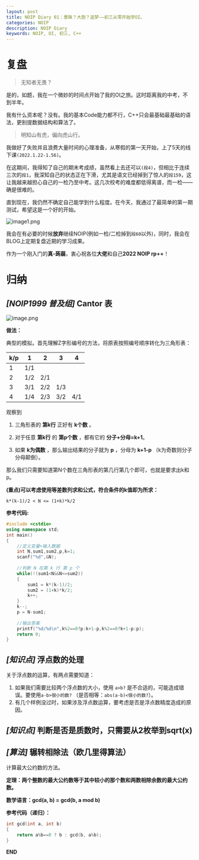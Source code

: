 ```yaml
---
layout: post
title: NOIP Diary 01：愚昧？大胆？追梦——初三从零开始学OI。
categories: NOIP
description: NOIP Diary
keywords: NOIP, OI, 初三, C++
---
```


# 复盘

>无知者无畏？


是的，如题，我在一个微妙的时间点开始了我的OI之旅。这时距离我的中考，不到半年。


我有什么资本呢？没有。我的基本Code能力都不行，C++只会最基础最基础的语法，更别提数据结构和算法了。


>明知山有虎，偏向虎山行。


我做好了失败并且浪费大量时间的心理准备，从寒假的第一天开始，上了5天的线下课`(2022.1.22-1.56)`。


在这期间，我得知了自己的期末考成绩，虽然看上去还可以`(段4)`，但相比于连续三次的`段1`，我深知自己的状态正在下滑，尤其是语文已经掉到了惊人的`段159`，这让我越来越担心自己的一检乃至中考。这几次校考的难度都低得离谱，而一检——确是很难的。


直到现在，我仍然不确定自己能学到什么程度。在今天，我通过了最简单的第一期测试，希望这是一个好的开始。

![image1.png](https://s2.loli.net/2022/01/28/SEZYUFhLAdctif8.png)

我会在有必要的时候**放弃**继续NOIP(例如一检/二检掉到`段60`以外)，同时，我会在BLOG上定期复盘近期的学习成果。


作为一个刚入门的**真-蒟蒻**，衷心祝各位**大佬**和自己**2022 NOIP rp++**！

# 归纳



## *[NOIP1999 普及组]* Cantor 表

![image.png](https://s2.loli.net/2022/01/28/O8lsBVEHPAkxe1j.png)

**做法：**

典型的模拟。首先理解Z字形编号的方法，将原表按照编号顺序转化为三角形表：


| k/p | 1   | 2    | 3   | 4   |
| --- | --- | ---- | --- | --- |
| 1   | 1/1 |      |     |     |
| 2   | 1/2 | 2/1  |     |     |
| 3   | 3/1 |  2/2 | 1/3 |     |
| 4   | 1/4 | 2/3  | 3/2 | 4/1 |


观察到

1. 三角形表的 **第k行** 正好有 **k个数** 。

2. 对于任意 **第k行** 的 **第p个数** ，都有它的 **分子+分母=k+1**。

3. 如果 **k为偶数** ，那么输出结果的分子就为 **p** ，分母为 **k+1-p** （k为奇数则分子分母颠倒）。

那么我们只需要知道第N个数在三角形表的第几行第几个即可，也就是要求出k和p。

**(重点)可以考虑使用等差数列求和公式，符合条件的k值即为所求：**

`k*(k-1)/2 < N <= (1+k)*k/2` 

**参考代码:**
```c++
#include <cstdio>
using namespace std;
int main()
{
    //定义变量+输入数据
	int N,sum1,sum2,p,k=1;
	scanf("%d",&N);
	
	//判断 N 在第 k 行 第 p 个
	while(!(sum1<N&&N<=sum2))
	{
		sum1 = k*(k-1)/2;
		sum2 = (1+k)*k/2;
		k++;
	}
	k--;
	p = N-sum1; 
	
    //输出答案
	printf("%d/%d\n",k%2==0?p:k+1-p,k%2==0?k+1-p:p);
	return 0;
}
```
## *[知识点]* 浮点数的处理

关于浮点数的运算，有两点需要知道：
1. 如果我们需要比较两个浮点数的大小，使用 `a>b?` 是不合适的，可能造成错误。要使用`a-b>很小的数?` （是否相等：`abs(a-b)<很小的数?`）。
2. 有几个样例没过时，如果涉及浮点数运算，要考虑是否是浮点数精度造成的原因。

## *[知识点]* 判断是否是质数时，只需要从2枚举到sqrt(x)

## *[算法]* 辗转相除法（欧几里得算法）
计算最大公约数的方法。

**定理：两个整数的最大公约数等于其中较小的那个数和两数相除余数的最大公约数。**

**数学语言：gcd(a, b) = gcd(b, a mod b)**

**参考代码（递归）：**
```c++
int gcd(int a, int b)
{
    return a%b==0 ? b : gcd(b, a%b);
}
```

**END**